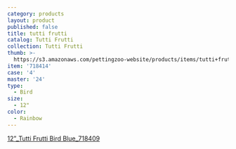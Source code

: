 ```yaml
---
category: products
layout: product
published: false
title: tutti frutti
catalog: Tutti Frutti
collection: Tutti Frutti
thumb: >-
  https://s3.amazonaws.com/pettingzoo-website/products/items/tutti+frutti/12%E2%80%9D_Tutti+Frutti+Bird+Blue_718409.png
item: '718414'
case: '4'
master: '24'
type:
  - Bird
size:
  - 12"
color:
  - Rainbow
---
```


[12”_Tutti Frutti Bird Blue_718409](https://s3.amazonaws.com/pettingzoo-website/products/items/tutti+frutti/12%E2%80%9D_Tutti+Frutti+Bird+Blue_718409.png)
